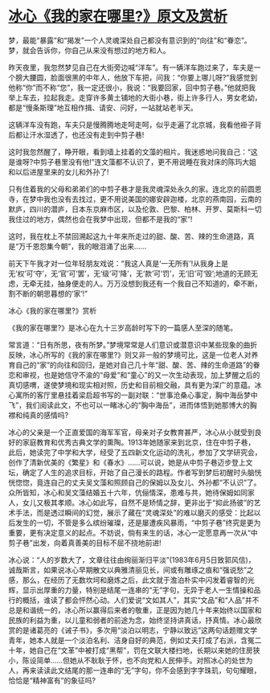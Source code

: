 # [冰心《我的家在哪里?》原文及赏析](https://www.vrrw.net/wx/9025.html)

梦，最能“暴露”和“揭发”一个人灵魂深处自己都没有意识到的“向往”和“眷恋”。梦，就会告诉你，你自己从来没有想过的地方和人。

昨天夜里，我忽然梦见自己在大街旁边喊“洋车”。有一辆洋车跑过来了，车夫是一个膀大腰圆，脸面很黑的中年人，他放下车把，问我：“你要上哪儿呀?”我感觉到他称“你”而不称“您”，我一定还很小，我说：“我要回家，回中剪子巷。”他就把我举上车去，拉起我走。走穿许多黄土铺地的大街小巷，街上许多行人，男女老幼，都是“慢条斯理”地互相作揖、请安、问好，一站就站老半天。

这辆洋车没有跑，车夫只是慢腾腾地走呵走呵，似乎走遍了北京城，我看他褂子背后都让汗水湿透了，也还没有走到中剪子巷!

这时我忽然醒了，睁开眼，看到墙上挂着的文藻的相片。我迷惑地问我自己：“这是谁呀?中剪子巷里没有他!”连文藻都不认识了，更不用说睡在我对床的陈玙大姐和以后进屋里来的女儿和外孙了!



只有住着我的父母和弟弟们的中剪子巷才是我灵魂深处永久的家。连北京的前圆恩寺，在梦中我也没有去找过，更不用说美国的娜安辟迦楼，北京的燕南园，云南的默庐，四川的潜庐，日本东京麻市区，以及伦敦、巴黎、柏林、开罗、莫斯科一切我住过的地方，偶然也会在我梦中出现，但都不是我的“家”!

这时，我在枕上不禁回溯起这九十年来所走过的甜、酸、苦、辣的生命道路，真是“万千恩怨集今朝”，我的眼泪涌了出来……

前天下午我才对一位年轻朋友戏说：“我这人真是‘一无所有’!从我身上是无‘权’可‘夺’，无‘官’可‘罢’，无‘级’可‘降’，无‘款’可‘罚’，无‘旧’可‘毁’;地道的无顾无虑，无牵无挂，抽身便走的人。万万没想到我还有一个我自己不知道的，牵不断，割不断的朝思暮想的‘家’!”

冰心《我的家在哪里?》赏析

《我的家在哪里?》是冰心在九十三岁高龄时写下的一篇感人至深的随笔。

常言道：“日有所思，夜有所梦。”梦境常常是人们意识或潜意识中某些现象的曲折反映，冰心所写的《我的家在哪里?》则又非一般的梦境可比，这是一位老人对养育自己的“家”的向往和回归，是她对自己几十年“甜、酸、苦、辣的生命道路”的眷恋和审视，也是她信守不渝的“母爱”和“童心”的又一次生动表现，加上梦醒之后的真切感喟，遂使梦境和现实相对照，历史和目前相交融，具有更为深广的意蕴。冰心寓所的客厅里悬挂着梁启超书写的一副对联：“世事沧桑心事定，胸中海岳梦中飞”，我们阅读此文，不也可以一睹冰心的“胸中海岳”，进而体悟到她那博大的胸襟和纯真的感情吗?

冰心的父亲是一个正直爱国的海军军官，母亲对子女教育甚严，冰心从小就受到良好的家庭教育和优秀古典文学的熏陶。1913年她随家来到北京，住在中剪子巷，此后，她读完了中学和大学，经受了五四新文化运动的洗礼，参加了文学研究会，创作了清新优美的《繁星》和《春水》……可以说，她是从中剪子巷迈步登上文坛，确定了人生的追求目标，开始了自己漫长的路程。作者写到梦后初醒时头脑恍恍惚惚，竟连自己的丈夫吴文藻和照顾自己的保姆以及女儿、外孙都“不认识”了。众所皆知，冰心和吴文藻结婚五十六年，伉俪情深，患难与共，她待保姆如同家人，女儿又极其孝顺。冰心如此写，自然不是矫情之辞，更非出于“抑此扬彼”的艺术手法，而是透过瞬间的幻觉，展示了藏在“灵魂深处”的难以磨灭的感受：比起以后发生的一切，不管是多么缤纷璀璨，还是屡遭疾风暴雨，“中剪子巷”终究是更为重要，更有决定意义的起点。不妨说，倘有来生的话，冰心一定愿意再一次从“中剪子巷”出发，向着真善美的目标不屈不挠地前进!

冰心说：“人的岁数大了，文章往往由绚丽渐归平淡”(1983年6月5日致郭风信)，诚哉斯言，如果说冰心早期散文以典雅清丽见长，间或有雕琢之痕和“强说愁”之感，那么，在经历了无数坎坷和磨炼之后，此文就于澹泊朴实中闪发着睿智的光辉，显示出厚重的力量，特别是结尾一连串的“无”字句，无异于老人一生情操和品行的概括，谁读了都会怦然心动。人们爱说“文如其人”，其实“文品”和“人品”并不总是和谐统一的，冰心所以赢得后来者的敬重，正是因为她几十年来始终以国家和民族的利益为重，以儿童和弱者的前途为念，始终坚持讲真话，抒真情。冰心最欣赏的是诸葛亮的《诫子书》，多次用“淡泊以明志，宁静以致远”这两句话题赠文学青年，她本人就是一个淡泊名利、洁身自好的典范，例如丈夫打成了右派，含冤二十年，她自己在“文革”中被打成“黑帮”，罚在文联大楼扫地，长期以来她的住房狭小，陈设简单……但她从不耿耿于怀，也不向党和人民伸手。对照冰心的处世为人，再来读读此文结尾的那一连串的“无”字句，你不会感到字字珠玑，句句耀眼，恰恰是“精神富有”的象征吗?

